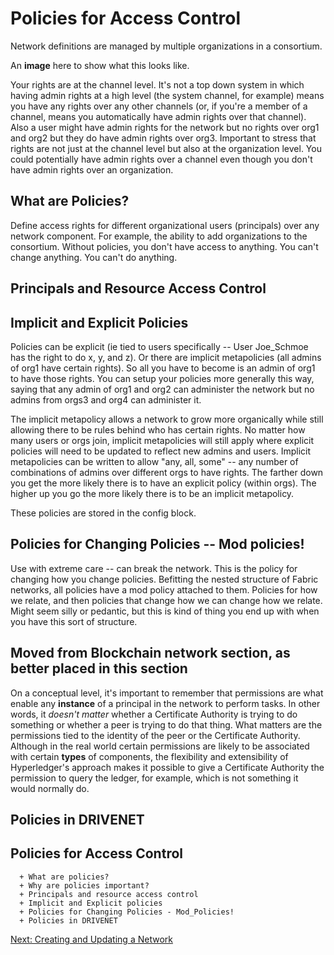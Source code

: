 # Policies for Access Control

Network definitions are managed by multiple organizations in a consortium.

An **image** here to show what this looks like.

Your rights are at the channel level. It's not a top down system in which having admin rights at a high level (the system channel, for example) means you have any rights over any other channels (or, if you're a member of a channel, means you automatically have admin rights over that channel). Also a user might have admin rights for the network but no rights over org1 and org2 but they do have admin rights over org3. Important to stress that rights are not just at the channel level but also at the organization level. You could potentially have admin rights over a channel even though you don't have admin rights over an organization.


## What are Policies?

Define access rights for different organizational users (principals) over any network component. For example, the ability to add organizations to the consortium. Without policies, you don't have access to anything. You can't change anything. You can't do anything.



## Principals and Resource Access Control


## Implicit and Explicit Policies

Policies can be explicit (ie tied to users specifically -- User Joe_Schmoe has the right to do x, y, and z). Or there are implicit metapolicies (all admins of org1 have certain rights). So all you have to become is an admin of org1 to have those rights. You can setup your policies more generally this way, saying that any admin of org1 and org2 can administer the network but no admins from orgs3 and org4 can administer it.

The implicit metapolicy allows a network to grow more organically while still allowing there to be rules behind who has certain rights. No matter how many users or orgs join, implicit metapolicies will still apply where explicit policies will need to be updated to reflect new admins and users. Implicit metapolicies can be written to allow "any, all, some" -- any number of combinations of admins over different orgs to have rights. The farther down you get the more likely there is to have an explicit policy (within orgs). The higher up you go the more likely there is to be an implicit metapolicy.

These policies are stored in the config block.


## Policies for Changing Policies -- Mod policies!

Use with extreme care -- can break the network. This is the policy for changing how you change policies. Befitting the nested structure of Fabric networks, all policies have a mod policy attached to them. Policies for how we relate, and then policies that change how we can change how we relate. Might seem silly or pedantic, but this is kind of thing you end up with when you have this sort of structure.

## Moved from Blockchain network section, as better placed in this section

On a conceptual level, it's important to remember that permissions are what enable any **instance** of a principal in the network to perform tasks. In other words, it *doesn't matter* whether a Certificate Authority is trying to do something or whether a peer is trying to do that thing. What matters are the permissions tied to the identity of the peer or the Certificate Authority. Although in the real world certain permissions are likely to be associated with certain **types** of components, the flexibility and extensibility of Hyperledger's approach makes it possible to give a Certificate Authority the permission to query the ledger, for example, which is not something it would normally do.


## Policies in DRIVENET




## Policies for Access Control
      + What are policies?
      + Why are policies important?
      + Principals and resource access control
      + Implicit and Explicit policies
      + Policies for Changing Policies - Mod_Policies!
      + Policies in DRIVENET

[Next: Creating and Updating a Network](../Network/CreatingandUpdating.md)
